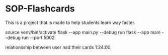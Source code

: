 # SOP-Flashcards

This is a project that is made to help students learn way faster.

source venv/bin/activate
flask --app main.py --debug run
flask --app main --debug run --port 5002

relationsship between user nad their cards 1:24:00
